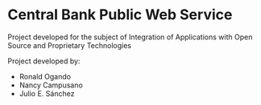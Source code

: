 # Central Bank Public Web Service

Project developed for the subject of Integration of Applications with Open Source and Proprietary Technologies

Project developed by:

- Ronald Ogando
- Nancy Campusano
- Julio E. Sánchez

